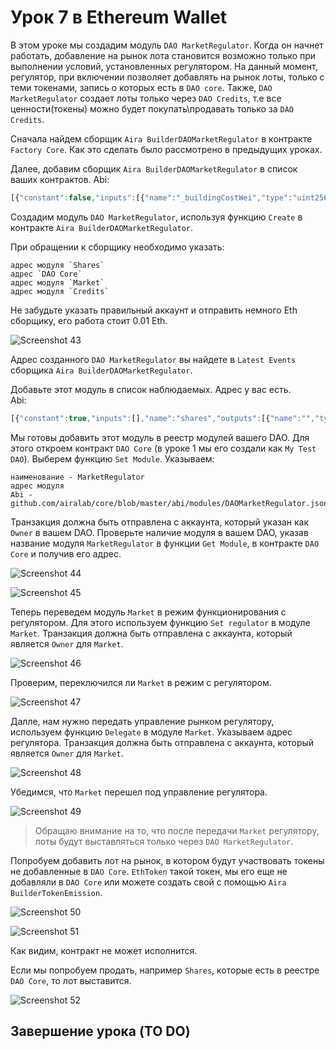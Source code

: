 # Урок 7 в Ethereum Wallet

В этом уроке мы создадим модуль `DAO MarketRegulator`. Когда он начнет работать, добавление на рынок лота становится возможно только при выполнении условий, установленных регулятором. На данный момент, регулятор, при включении позволяет добавлять на рынок лоты, только с теми токенами, запись о которых есть в `DAO core`. Также, `DAO MarketRegulator` создает лоты только через `DAO Credits`, т.е все ценности(токены) можно будет покупать\продавать только за `DAO Credits`.

Сначала найдем сборщик `Aira BuilderDAOMarketRegulator` в контракте `Factory Core`. Как это сделать было рассмотрено в предыдущих уроках.

Далее, добавим сборщик `Aira BuilderDAOMarketRegulator` в список ваших контрактов.
Abi:
```js
[{"constant":false,"inputs":[{"name":"_buildingCostWei","type":"uint256"}],"name":"setCost","outputs":[],"type":"function"},{"constant":false,"inputs":[{"name":"_owner","type":"address"}],"name":"delegate","outputs":[],"type":"function"},{"constant":true,"inputs":[],"name":"buildingCostWei","outputs":[{"name":"","type":"uint256"}],"type":"function"},{"constant":false,"inputs":[{"name":"_proposal","type":"address"}],"name":"setProposal","outputs":[],"type":"function"},{"constant":true,"inputs":[],"name":"owner","outputs":[{"name":"","type":"address"}],"type":"function"},{"constant":false,"inputs":[{"name":"_shares","type":"address"},{"name":"_core","type":"address"},{"name":"_market","type":"address"},{"name":"_dao_credits","type":"address"}],"name":"create","outputs":[{"name":"","type":"address"}],"type":"function"},{"constant":false,"inputs":[{"name":"_cashflow","type":"address"}],"name":"setCashflow","outputs":[],"type":"function"},{"constant":true,"inputs":[],"name":"getLastContract","outputs":[{"name":"","type":"address"}],"type":"function"},{"constant":true,"inputs":[{"name":"","type":"address"},{"name":"","type":"uint256"}],"name":"getContractsOf","outputs":[{"name":"","type":"address"}],"type":"function"},{"inputs":[{"name":"_buildingCost","type":"uint256"},{"name":"_cashflow","type":"address"},{"name":"_proposal","type":"address"}],"type":"constructor"},{"anonymous":false,"inputs":[{"indexed":true,"name":"sender","type":"address"},{"indexed":true,"name":"instance","type":"address"}],"name":"Builded","type":"event"}]

```  
Создадим модуль `DAO MarketRegulator`, используя функцию `Create` в контракте `Aira BuilderDAOMarketRegulator`.

При обращении к сборщику необходимо указать:

    адрес модуля `Shares`
    адрес `DAO Core`
    адрес модуля `Market`
    адрес модуля `Credits`

Не забудьте указать правильный аккаунт и отправить немного Eth сборщику, его работа стоит 0.01 Eth.

![Screenshot 43](/img/Screenshot_43.png)

Адрес созданного `DAO MarketRegulator` вы найдете в `Latest Events` сборщика `Aira BuilderDAOMarketRegulator`.

Добавьте этот модуль в список наблюдаемых. Адрес у вас есть.  
Abi:  
```js
[{"constant":true,"inputs":[],"name":"shares","outputs":[{"name":"","type":"address"}],"type":"function"},{"constant":false,"inputs":[{"name":"_sale","type":"address"},{"name":"_quantity","type":"uint256"},{"name":"_price","type":"uint256"}],"name":"sale","outputs":[{"name":"","type":"address"}],"type":"function"},{"constant":true,"inputs":[],"name":"credits","outputs":[{"name":"","type":"address"}],"type":"function"},{"constant":false,"inputs":[{"name":"_lot","type":"address"}],"name":"notifyDeal","outputs":[],"type":"function"},{"constant":false,"inputs":[],"name":"sign","outputs":[{"name":"","type":"address"}],"type":"function"},{"constant":false,"inputs":[{"name":"_owner","type":"address"}],"name":"delegate","outputs":[],"type":"function"},{"constant":true,"inputs":[],"name":"market","outputs":[{"name":"","type":"address"}],"type":"function"},{"constant":true,"inputs":[],"name":"owner","outputs":[{"name":"","type":"address"}],"type":"function"},{"constant":true,"inputs":[{"name":"_asset","type":"address"}],"name":"currentRuleOf","outputs":[{"name":"","type":"address"}],"type":"function"},{"constant":false,"inputs":[{"name":"_buy","type":"address"},{"name":"_quantity","type":"uint256"},{"name":"_price","type":"uint256"}],"name":"buy","outputs":[{"name":"","type":"address"}],"type":"function"},{"constant":false,"inputs":[{"name":"_asset","type":"address"},{"name":"_rule","type":"address"},{"name":"_count","type":"uint256"}],"name":"pollUp","outputs":[],"type":"function"},{"constant":false,"inputs":[{"name":"_asset","type":"address"},{"name":"_count","type":"uint256"}],"name":"pollDown","outputs":[],"type":"function"},{"constant":true,"inputs":[],"name":"dao_core","outputs":[{"name":"","type":"address"}],"type":"function"},{"inputs":[{"name":"_shares","type":"address"},{"name":"_core","type":"address"},{"name":"_market","type":"address"},{"name":"_dao_credits","type":"address"}],"type":"constructor"},{"anonymous":false,"inputs":[{"indexed":true,"name":"sender","type":"address"},{"indexed":true,"name":"lot","type":"address"}],"name":"NewLot","type":"event"},{"anonymous":false,"inputs":[{"indexed":false,"name":"_value","type":"uint256"}],"name":"Emission","type":"event"},{"anonymous":false,"inputs":[{"indexed":true,"name":"sender","type":"address"},{"indexed":true,"name":"agent","type":"address"}],"name":"MarketAgentSign","type":"event"}]

```

Мы готовы добавить этот модуль в реестр модулей вашего DAO. Для этого откроем контракт `DAO Core` (в уроке 1 мы его создали как `My Test DAO`). Выберем функцию `Set Module`. Указываем:

    наименование - MarketRegulator
    адрес модуля
    Abi - github.com/airalab/core/blob/master/abi/modules/DAOMarketRegulator.json  

Транзакция должна быть отправлена с аккаунта, который указан как `Owner` в вашем DAO. Проверьте наличие модуля в вашем DAO, указав название модуля `MarketRegulator` в функции `Get Module`, в контракте `DAO Core` и получив его адрес.

![Screenshot 44](/img/Screenshot_44.png)

![Screenshot 45](/img/Screenshot_45.png)

Теперь переведем модуль `Market` в режим функционирования с регулятором. Для этого используем функцию `Set regulator` в модуле `Market`. Транзакция должна быть отправлена с аккаунта, который является `Owner` для `Market`.

![Screenshot 46](/img/Screenshot_46.png)

Проверим, переключился ли `Market` в режим с регулятором.

![Screenshot 47](/img/Screenshot_47.png)

Далле, нам нужно передать управление рынком регулятору, используем функцию `Delegate` в модуле `Market`. Указываем адрес регулятора. Транзакция должна быть отправлена с аккаунта, который является `Owner` для `Market`.

![Screenshot 48](/img/Screenshot_48.png)

Убедимся, что `Market` перешел под управление регулятора.

![Screenshot 49](/img/Screenshot_49.png)

>Обращаю внимание на то, что после передачи `Market` регулятору, лоты будут выставляться только через `DAO MarketRegulator`.

Попробуем добавить лот на рынок, в котором будут участвовать токены не добавленные в `DAO Core`. `EthToken` такой токен, мы его еще не добавляли в `DAO Core` или можете создать свой с помощью `Aira BuilderTokenEmission`.

![Screenshot 50](/img/Screenshot_50.png)

![Screenshot 51](/img/Screenshot_51.png)

Как видим, контракт не может исполнится.

Если мы попробуем продать, например `Shares`, которые есть в реестре `DAO Core`, то лот выставится.

![Screenshot 52](/img/Screenshot_52.png)

## Завершение урока (TO DO)
